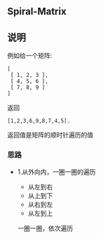 ## Spiral-Matrix

## 说明
例如给一个矩阵:

```
[
 [ 1, 2, 3 ],
 [ 4, 5, 6 ],
 [ 7, 8, 9 ]
]
```

返回

```
[1,2,3,6,9,8,7,4,5].
```

返回值是矩阵的顺时针遍历的值

### 思路

* 1.从外向内，一圈一圈的遍历
	* 从左到右
	* 从上到下
	* 从右到左
	* 从左到上
	
	一圈一圈，依次遍历
